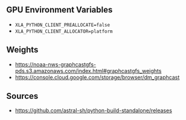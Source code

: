 ## GPU Environment Variables
- `XLA_PYTHON_CLIENT_PREALLOCATE=false`
- `XLA_PYTHON_CLIENT_ALLOCATOR=platform`
## Weights
- https://noaa-nws-graphcastgfs-pds.s3.amazonaws.com/index.html#graphcastgfs_weights
- https://console.cloud.google.com/storage/browser/dm_graphcast
## Sources
- https://github.com/astral-sh/python-build-standalone/releases